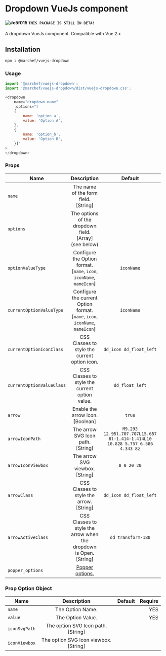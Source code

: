 # Dropdown VueJs component

#### ![#c5f015](https://placehold.it/15/c5f015/000000?text=+) `THIS PACKAGE IS STILL IN BETA!`

A dropdown VueJs component. Compatible with Vue 2.x

## Installation
```bash
npm i @marchef/vuejs-dropdown
```

### Usage
```javascript
import '@marchef/vuejs-dropdown';
import '@marchef/vuejs-dropdown/dist/vuejs-dropdown.css';
```

```javascript
<dropdown
    name="dropdown-name"
    :options="[
    {
        name: 'option_a',
        value: 'Option A',
    },
    {
        name: 'option_b',
        value: 'Option B',
    }]"
>
</dropdown>
```

### Props

| Name        | Description           | Default  | Require |
| ------------- |:-------------:|:-------------:| -----:|
| `name` | The name of the form field. [String] | | YES |
| `options` | The options of the dropdown field. [Array] (see below) | | YES |
| `optionValueType` | Configure the Option format. [`name`, `icon`, `iconName`, `nameIcon`] | `iconName` |
| `currentOptionValueType` | Configure the current Option format. [`name`, `icon`, `iconName`, `nameIcon`] | `iconName` |
| `currentOptionIconClass` | CSS Classes to style the current option icon. | `dd_icon dd_float_left` |
| `currentOptionValueClass` | CSS Classes to style the current option value. | `dd_float_left` |
| `arrow` | Enable the arrow icon. [Boolean] | `true` |
| `arrowIconPath` | The arrow SVG Icon path. [String] | `M9.293 12.95l.707.707L15.657 8l-1.414-1.414L10 10.828 5.757 6.586 4.343 8z` |
| `arrowIconViewbox` | The arrow SVG viewbox. [String] | `0 0 20 20` |
| `arrowClass` | CSS Classes to style the arrow. [String] | `dd_icon dd_float_left` |
| `arrowActiveClass` | CSS Classes to style the arrow when the dropdown is Open. [String] | `dd_transform-180` |
| `popper_options` |  [Popper options.](https://popper.js.org/popper-documentation.html) |

### Prop Option Object

| Name        | Description           | Default  | Require |
| ------------- |:-------------:|:-------------:| -----:|
| `name` | The Option Name.  | | YES |
| `value` | The Option Value.  | | YES |
| `iconSvgPath` | The option SVG Icon path. [String] |
| `iconViewbox` | The option SVG Icon viewbox. [String] |

